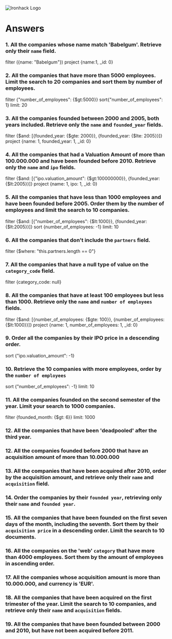 ![Ironhack Logo](https://i.imgur.com/1QgrNNw.png)

# Answers

### 1. All the companies whose name match 'Babelgum'. Retrieve only their `name` field.

filter ({name: "Babelgum"}) 
project {name:1, _id: 0}

### 2. All the companies that have more than 5000 employees. Limit the search to 20 companies and sort them by **number of employees**.

filter {"number_of_employees": {$gt:5000}} 
sort{"number_of_employees": 1} 
limit: 20

### 3. All the companies founded between 2000 and 2005, both years included. Retrieve only the `name` and `founded_year` fields.

filter {$and: [{founded_year: {$gte: 2000}}, {founded_year: {$lte: 2005}}]}
project {name: 1, founded_year: 1, _id: 0}

### 4. All the companies that had a Valuation Amount of more than 100.000.000 and have been founded before 2010. Retrieve only the `name` and `ipo` fields.

filter {$and: [{"ipo.valuation_amount": {$gt:100000000}}, {founded_year: {$lt:2005}}]}
project {name: 1, ipo: 1, _id: 0}

### 5. All the companies that have less than 1000 employees and have been founded before 2005. Order them by the number of employees and limit the search to 10 companies.

filter {$and: [{"number_of_employees": {$lt:1000}}, {founded_year: {$lt:2005}}]}
sort {number_of_employees: -1}
limit: 10

### 6. All the companies that don't include the `partners` field.

filter {$where: "this.partners.length == 0"}

### 7. All the companies that have a null type of value on the `category_code` field.

filter {category_code: null}

### 8. All the companies that have at least 100 employees but less than 1000. Retrieve only the `name` and `number of employees` fields.

filter {$and: [{number_of_employees: {$gte: 100}}, {number_of_employees: {$lt:1000}}]}
project {name: 1, number_of_employees: 1, _id: 0}


### 9. Order all the companies by their IPO price in a descending order.

sort {"ipo.valuation_amount": -1}

### 10. Retrieve the 10 companies with more employees, order by the `number of employees`

sort {"number_of_employees": -1}
limit: 10

### 11. All the companies founded on the second semester of the year. Limit your search to 1000 companies.

filter {founded_month: {$gt: 6}}
limit: 1000

### 12. All the companies that have been 'deadpooled' after the third year.



### 12. All the companies founded before 2000 that have an acquisition amount of more than 10.000.000

<!-- Your Code Goes Here -->

### 13. All the companies that have been acquired after 2010, order by the acquisition amount, and retrieve only their `name` and `acquisition` field.

<!-- Your Code Goes Here -->

### 14. Order the companies by their `founded year`, retrieving only their `name` and `founded year`.

<!-- Your Code Goes Here -->

### 15. All the companies that have been founded on the first seven days of the month, including the seventh. Sort them by their `acquisition price` in a descending order. Limit the search to 10 documents.

<!-- Your Code Goes Here -->

### 16. All the companies on the 'web' `category` that have more than 4000 employees. Sort them by the amount of employees in ascending order.

<!-- Your Code Goes Here -->

### 17. All the companies whose acquisition amount is more than 10.000.000, and currency is 'EUR'.

<!-- Your Code Goes Here -->

### 18. All the companies that have been acquired on the first trimester of the year. Limit the search to 10 companies, and retrieve only their `name` and `acquisition` fields.

<!-- Your Code Goes Here -->

### 19. All the companies that have been founded between 2000 and 2010, but have not been acquired before 2011.

<!-- Your Code Goes Here -->
